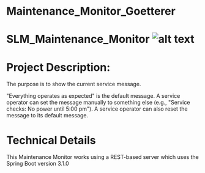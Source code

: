 # Maintenance_Monitor_Goetterer
# SLM_Maintenance_Monitor  ![alt text](https://github.com/BrunoGoetterer/SLM_Maintenance_Monitor/assets/131394011/76fb8385-c0fc-46fb-accc-4cbfa14e7a59) 

       	          

# Project Description:
The purpose is to show the current service message.

"Everything operates as expected" is the default message. A service operator can set the message manually to something else 
(e.g., "Service checks: No power until 5:00 pm").
A service operator can also reset the message to its default message.

# Technical Details
This Maintenance Monitor works using a REST-based server which uses the Spring Boot version 3.1.0
